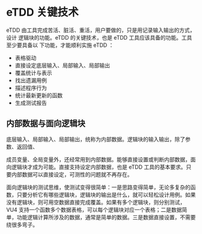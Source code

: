 # eTDD 关键技术

eTDD 由工具完成苦活、脏活、重活，用户要做的，只是用记录输入输出的方式，设计
逻辑块的功能。eTDD 的关键技术，也是 eTDD 工具应该具备的功能。工具至少要具备以
下功能，才能顺利实施 eTDD ：

- 表格驱动
- 直接设定底层输入、局部输入、局部输出
- 覆盖统计与表示
- 找出遗漏用例
- 描述程序行为
- 统计最新更新的函数
- 生成测试报告

## 内部数据与面向逻辑块

底层输入、局部输入、局部输出，统称为内部数据。逻辑块的输入输出，除了参数、返回值、

成员变量、全局变量外，还经常用到内部数据。能够直接设置或判断内部数据，面向逻辑块才成为可能。直接支持设定内部数据，也是 eTDD 工具的基本要求。只要内部数据可以直接设定，可测性的问题就不再存在。

面向逻辑块的测试思维，使测试变得很简单：一是思路变得简单，无论多复杂的函数，只要分析它有哪些逻辑块，逻辑块的输出是什么，就可以轻松设计用例。如果没有逻辑块，则可用空数据直接完成覆盖。如果有多个逻辑块，则分别测试，VU4 支持一个函数多个数据表格，可以每个逻辑块对应一个表格；二是数据简单，功能逻辑计算所涉及的数据，通常是简单的数据。三是数据直接设置，不需要绕很多弯子。